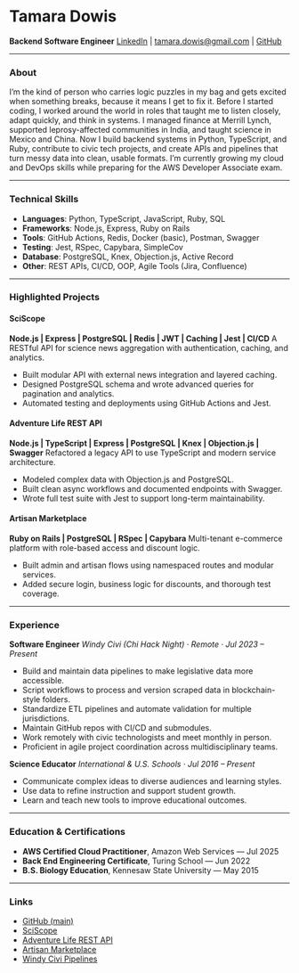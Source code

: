 # Tamara Dowis

**Backend Software Engineer**
[LinkedIn](https://www.linkedin.com/in/tamara-dowis/) | tamara.dowis@gmail.com | [GitHub](https://github.com/wanderlust-create)

---

### About

I’m the kind of person who carries logic puzzles in my bag and gets excited when something breaks, because it means I get to fix it. Before I started coding, I worked around the world in roles that taught me to listen closely, adapt quickly, and think in systems. I managed finance at Merrill Lynch, supported leprosy-affected communities in India, and taught science in Mexico and China. Now I build backend systems in Python, TypeScript, and Ruby, contribute to civic tech projects, and create APIs and pipelines that turn messy data into clean, usable formats. I’m currently growing my cloud and DevOps skills while preparing for the AWS Developer Associate exam.

---

### Technical Skills

- **Languages**: Python, TypeScript, JavaScript, Ruby, SQL
- **Frameworks**: Node.js, Express, Ruby on Rails
- **Tools**: GitHub Actions, Redis, Docker (basic), Postman, Swagger
- **Testing**: Jest, RSpec, Capybara, SimpleCov
- **Database**: PostgreSQL, Knex, Objection.js, Active Record
- **Other**: REST APIs, CI/CD, OOP, Agile Tools (Jira, Confluence)

---

### Highlighted Projects

#### SciScope

**Node.js | Express | PostgreSQL | Redis | JWT | Caching | Jest | CI/CD**
A RESTful API for science news aggregation with authentication, caching, and analytics.

- Built modular API with external news integration and layered caching.
- Designed PostgreSQL schema and wrote advanced queries for pagination and analytics.
- Automated testing and deployments using GitHub Actions and Jest.

#### Adventure Life REST API

**Node.js | TypeScript | Express | PostgreSQL | Knex | Objection.js | Swagger**
Refactored a legacy API to use TypeScript and modern service architecture.

- Modeled complex data with Objection.js and PostgreSQL.
- Built clean async workflows and documented endpoints with Swagger.
- Wrote full test suite with Jest to support long-term maintainability.

#### Artisan Marketplace

**Ruby on Rails | PostgreSQL | RSpec | Capybara**
Multi-tenant e-commerce platform with role-based access and discount logic.

- Built admin and artisan flows using namespaced routes and modular services.
- Added secure login, business logic for discounts, and thorough test coverage.

---

### Experience

**Software Engineer**
_Windy Civi (Chi Hack Night) · Remote · Jul 2023 – Present_

- Build and maintain data pipelines to make legislative data more accessible.
- Script workflows to process and version scraped data in blockchain-style folders.
- Standardize ETL pipelines and automate validation for multiple jurisdictions.
- Maintain GitHub repos with CI/CD and submodules.
- Work remotely with civic technologists and meet monthly in person.
- Proficient in agile project coordination across multidisciplinary teams.

**Science Educator**
_International & U.S. Schools · Jul 2016 – Present_

- Communicate complex ideas to diverse audiences and learning styles.
- Use data to refine instruction and support student growth.
- Learn and teach new tools to improve educational outcomes.

---

### Education & Certifications

- **AWS Certified Cloud Practitioner**, Amazon Web Services — Jul 2025
- **Back End Engineering Certificate**, Turing School — Jun 2022
- **B.S. Biology Education**, Kennesaw State University — May 2015

---

### Links

- [GitHub (main)](https://github.com/wanderlust-create)
- [SciScope](https://github.com/wanderlust-create/sciscope)
- [Adventure Life REST API](https://github.com/wanderlust-create/adventure-life-REST-API)
- [Artisan Marketplace](https://github.com/wanderlust-create/artisan_marketplace)
- [Windy Civi Pipelines](https://github.com/windy-civi-pipelines/.github)
